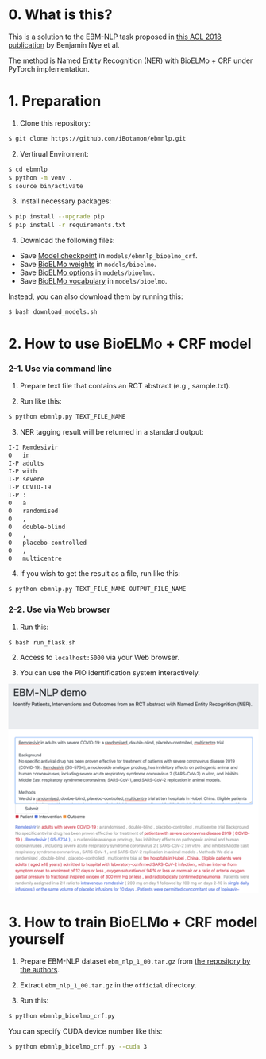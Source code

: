 # 0. What is this?

This is a solution to the EBM-NLP task proposed in [this ACL 2018 publication](https://arxiv.org/abs/1806.04185) by Benjamin Nye et al.

The method is Named Entity Recognition (NER) with BioELMo + CRF under PyTorch implementation.

# 1. Preparation
1. Clone this repository:
```sh
$ git clone https://github.com/iBotamon/ebmnlp.git
```

2. Vertirual Enviroment:
```sh
$ cd ebmnlp
$ python -m venv .
$ source bin/activate
```

3. Install necessary packages:

```sh
$ pip install --upgrade pip
$ pip install -r requirements.txt
```

4. Download the following files:
- Save [Model checkpoint](https://drive.google.com/drive/folders/1cID_mPxRnq6nQ6ZmbL0S3wyGslD--JsT?usp=sharing) in `models/ebmnlp_bioelmo_crf`.
- Save [BioELMo weights](https://drive.google.com/file/d/1CHRd5YQrt3ys64WfJkJR1KX72-2CaT4I/view) in `models/bioelmo`.
- Save [BioELMo options](https://drive.google.com/file/d/19sLZ1NhUtD_bMgTstSRWoVDx6Vm-T8Qt/view) in `models/bioelmo`.
- Save [BioELMo vocabulary](https://drive.google.com/file/d/15cXEVoRhUQ9oBnHVFP3nx6GQozczgxgP/view) in `models/bioelmo`.

Instead, you can also download them by running this:
```sh
$ bash download_models.sh
```

# 2. How to use BioELMo + CRF model
### 2-1. Use via command line
1. Prepare text file that contains an RCT abstract (e.g., sample.txt).

2. Run like this:
```sh
$ python ebmnlp.py TEXT_FILE_NAME
```

3. NER tagging result will be returned in a standard output:
```
I-I	Remdesivir
O	in
I-P	adults
I-P	with
I-P	severe
I-P	COVID-19
I-P	:
O	a
O	randomised
O	,
O	double-blind
O	,
O	placebo-controlled
O	,
O	multicentre
```

4. If you wish to get the result as a file, run like this:
```sh
$ python ebmnlp.py TEXT_FILE_NAME OUTPUT_FILE_NAME
```

### 2-2. Use via Web browser
1. Run this:
```
$ bash run_flask.sh
```

2. Access to `localhost:5000` via your Web browser.

3. You can use the PIO identification system interactively.

![Flask demo image](ebmnlp_flask_demo.png)


# 3. How to train BioELMo + CRF model yourself
1. Prepare EBM-NLP dataset `ebm_nlp_1_00.tar.gz` from [the repository by the authors](https://github.com/bepnye/EBM-NLP).

2. Extract `ebm_nlp_1_00.tar.gz` in the `official` directory.

3. Run this:
```sh
$ python ebmnlp_bioelmo_crf.py
```

You can specify CUDA device number like this:
```sh
$ python ebmnlp_bioelmo_crf.py --cuda 3
```
